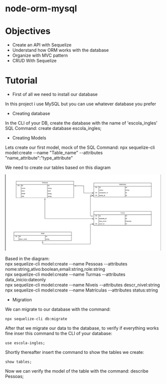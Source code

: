 # node-orm-mysql

# Objectives

- Create an API with Sequelize
- Understand how ORM works with the database
- Organize with MVC pattern
- CRUD With Sequelize


# Tutorial

- First of all we need to install our database

In this project i use MySQL but you can use whatever database you prefer

- Creating database

In the CLI of your DB, create the database with the name of 'escola_ingles' 
  SQL Command: create database escola_ingles;

- Creating Models

Lets create our first model, mock of the SQL Command: npx sequelize-cli model:create --name "Table_name" --attributes "name_attribute":"type_attribute"

We need to create our tables based on this diagram 

![Click Here](https://github.com/RenanLourenco/node-orm-mysql/blob/main/image.png)

Based in the diagram:  
npx sequelize-cli model:create --name Pessoas --attributes nome:string,ativo:boolean,email:string,role:string   
  npx sequelize-cli model:create --name Turmas --attributes data_inicio:dateonly  
npx sequelize-cli model:create --name Níveis --attributes descr_nivel:string  
npx sequelize-cli model:create --name Matrículas --attributes status:string 

- Migration

We can migrate to our database with the command:

    npx sequelize-cli db:migrate

After that we migrate our data to the database, to verify if everything works fine inser this command to the CLI of your database:

    use escola-ingles;

Shortly thereafter insert the command to show the tables we create:

    show tables;

Now we can verify the model of the table with the command: describe Pessoas;

